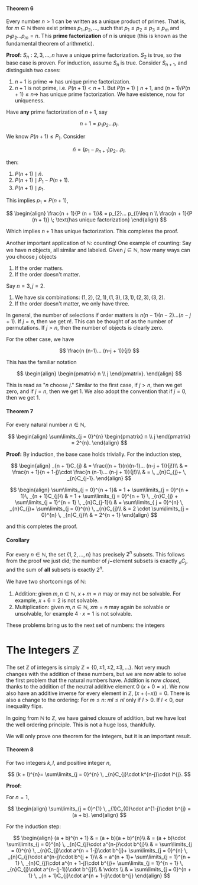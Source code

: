 #### Theorem 6

Every number $n > 1$ can be written as a unique product of primes. That is, for $m \in \mathbb{N}$ there exist primes $p_{1}, p_{2}, ...$, such that $p_{1} \leq p_{2}\leq p_{3}\leq p_{m}$ and $p_{1}p_{2}... p_{m}= n$. This **prime factorization** of $n$ is unique (this is known as the fundamental theorem of arithmetic).

**Proof:** $S_{n}:2, 3, ..., n$ have a unique prime factorization. $S_{2}$ is true, so the base case is proven. For induction, assume $S_{n}$ is true. Consider $S_{n+ 1}$, and distinguish two cases:
1. $n + 1$ is prime $\Rightarrow$ has unique prime factorization.
2. $n + 1$ is not prime, i.e. $P (n + 1)< n + 1$. But $P (n + 1)\mid n + 1$, and $(n + 1)/P (n + 1)\leq n\Rightarrow$ has unique prime factorization. We have existence, now for uniqueness. 

Have **any** prime factorization of $n + 1$, say

$$
n + 1 = p_{1}p_{2}... p_{l}.
$$

We know $P (n + 1)\leq P_{1}$. Consider

$$
\tilde{n} = (p_{1}-p_{n + 1})p_{2}... p_{l},
$$

then:
1. $P (n + 1)\mid \tilde{n}$.
2. $P (n + 1)\mid P_{1}-P (n + 1)$.
3. $P (n + 1)\mid p_{1}$.

This implies $p_{1}= P(n + 1)$,

$$
\begin{align}
\frac{n + 1}{P (n + 1)}& = p_{2}... p_{l}\leq n \\
\frac{n + 1}{P (n + 1)} \; \text{has unique factorization}
\end{align}
$$

Which implies $n + 1$ has unique factorization. This completes the proof.

Another important application of $\mathbb{N}$: counting! One example of counting: Say we have $n$ objects, all similar and labeled. Given $j \in \mathbb{N}$, how many ways can you choose $j$ objects
1. If the order matters.
2. If the order doesn't matter.

Say $n = 3, j = 2$.
1. We have six combinations: $(1, 2), (2, 1), (1, 3), (3, 1), (2, 3), (3, 2)$.
2. If the order doesn't matter, we only have three.

In general, the number of selections if order matters is $n (n-1)(n-2)... (n-j + 1)$. If $j = n$, then we get $n!$. This can be thought of as the number of permutations. If $j > n$, then the number of objects is clearly zero.

For the other case, we have

$$
\frac{n (n-1)... (n-j + 1)}{j!}
$$

This has the familiar notation

$$
\begin{align}
\begin{pmatrix}
n \\ j
\end{pmatrix}.
\end{align}
$$

This is read as "$n$ choose $j$." Similar to the first case, if $j > n$, then we get zero, and if $j = n$, then we get $1$. We also adopt the convention that if $j = 0$, then we get $1$.

#### Theorem 7

For every natural number $n \in \mathbb{N}$,

$$
\begin{align}
\sum\limits_{j = 0}^{n}
\begin{pmatrix}
n \\ j
\end{pmatrix}
= 2^{n}.
\end{align}
$$

**Proof:** By induction, the base case holds trivially. For the induction step,

$$
\begin{align}
_{n + 1}C_{j} & = \frac{(n + 1)(n)(n-1)... (n-j + 1)}{j!}\\
& = \frac{n + 1}{n + 1-j}\cdot \frac{n (n-1)... (n-j + 1)}{j!}\\
& = \, _{n}C_{j}+  \, _{n}C_{j-1}.
\end{align}
$$

$$
\begin{align}
\sum\limits_{j = 0}^{n + 1}& = 1 + \sum\limits_{j = 0}^{n + 1}\, _{n + 1}C_{j}\\
& = 1 + \sum\limits_{j = 0}^{n + 1} \, _{n}C_{j} + \sum\limits_{j = 1}^{n + 1} \, _{n}C_{j-1}\\
& = \sum\limits_{ j = 0}^{n} \, _{n}C_{j}+ \sum\limits_{j = 0}^{n} \, _{n}C_{j}\\
& = 2 \cdot \sum\limits_{j = 0}^{n} \, _{n}C_{j}\\
& = 2^{n + 1}
\end{align}
$$

and this completes the proof.

#### Corollary

For every $n \in \mathbb{N}$, the set $\{1, 2, ..., n \}$ has precisely $2^{n}$ subsets. This follows from the proof we just did; the number of $j-$element subsets is exactly $_{n}C_{j}$, and the sum of **all** subsets is exactly $2^{n}$.

We have two shortcomings of $\mathbb{N}$:
1. Addition: given $m, n \in \mathbb{N}$, $x + m = n$ may or may not be solvable. For example, $x + 6 = 2$ is not solvable.
2. Multiplication: given $m, n \in \mathbb{N}$, $xm = n$ may again be solvable or unsolvable, for example $4 \cdot x = 1$ is not solvable.

These problems bring us to the next set of numbers: the integers

# The Integers $\mathbb{Z}$

The set $\mathbb{Z}$ of integers is simply $\mathbb{Z}= \{0, \pm1, \pm2, \pm3, ... \}$. Not very much changes with the addition of these numbers, but we are now able to solve the first problem that the natural numbers have. Addition is now *closed*, thanks to the addition of the neutral additive element $0$ ($x + 0 = x$). We now also have an additive inverse for every element in $\mathbb{Z}$, $(x + (-x))= 0$. There is also a change to the ordering: For $m \leq n$: $ml \leq nl$ only if $l > 0$. If $l < 0$, our inequality flips.

In going from $\mathbb{N}$ to $\mathbb{Z}$, we have gained closure of addition, but we have lost the well ordering principle. This is not a huge loss, thankfully.

We will only prove one theorem for the integers, but it is an important result.

#### Theorem 8

For two integers $k, l$, and positive integer $n$,

$$
(k + l)^{n}= \sum\limits_{j = 0}^{n} \, _{n}C_{j}\cdot k^{n-j}\cdot l^{j}.
$$

**Proof:**

For $n = 1$,

$$
\begin{align}
\sum\limits_{j = 0}^{1} \, _{1}C_{0}\cdot a^{1-j}\cdot b^{j} = (a + b).
\end{align}
$$

For the induction step:

$$
\begin{align}
(a + b)^{n + 1} & = (a + b)(a + b)^{n}\\
& = (a + b)\cdot \sum\limits_{j = 0}^{n} \, _{n}C_{j}\cdot a^{n-j}\cdot b^{j}\\
& = \sum\limits_{j = 0}^{n} \, _{n}C_{j}\cdot a^{n + 1-j}\cdot b^{j}+ \sum\limits_{j = 0}^{n} \, _{n}C_{j}\cdot a^{n-j}\cdot b^{j + 1}\\
& = a^{n + 1}+ \sum\limits_{j = 1}^{n + 1} \, _{n}C_{j}\cdot a^{n + 1-j}\cdot b^{j}+ \sum\limits_{j = 1}^{n + 1} \, _{n}C_{j}\cdot a^{n-(j-1)}\cdot b^{j}\\
& \vdots \\
& = \sum\limits_{j = 0}^{n + 1} \, _{n + 1}C_{j}\cdot a^{n + 1-j}\cdot b^{j}
\end{align}
$$
